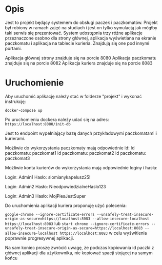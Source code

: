 # Opis
Jest to projekt będący systemem do obsługi paczek i paczkomatów. 
Projekt był robiony w ramach zajęć na studiach i jest on tylko symulacją jak mógłby taki serwis się prezentować.
System udostępnia trzy różne aplikacje przeznaczone osobno dla strony głównej, aplikacja wyświetlana na ekranie paczkomatu i aplikacja na tablecie kurieria.
Znajdują się one pod innymi portami.

Aplikacja głównej strony znajduje się na porcie 8080
Aplikacja paczkomatu znajduje się na porcie 8082
Aplikacja kuriera znajduje się na porcie 8083

# Uruchomienie
Aby uruchomić aplikację należy stać w folderze "projekt" i wykonać instrukcję:

`docker-compose up`

Po uruchomieniu dockera należy udać się na adres:
`https://localhost:8080/init-db`

Jest to endpoint wypełniający bazę danych przykładowymi paczkomatami i kurierami. 

Możliwie do wykorzystania paczkomaty mają odpowiednie Id:
Id paczkomatu:  paczkomat1
Id paczkomatu:  paczkomat2
Id paczkomatu:  paczkomat3


Możliwie konta kurierów do wykorzystania mają odpowiednie loginy i hasła:

Login: Admin1
Hasło: slomianykapelusz25!

Login: Admin2
Hasło: NieodpowiedzialneHaslo123

Login: Admin3
Hasło: MojPiesJestSuper


Do uruchomienia aplikacji kuriera proponuję użyć polecenia:

`google-chrome --ignore-certificate-errors --unsafely-treat-insecure-origin-as-secure=https://localhost:8083 --allow-insecure-localhost https://localhost:8083`
lub 
`start chrome --ignore-certificate-errors --unsafely-treat-insecure-origin-as-secure=https://localhost:8083 --allow-insecure-localhost https://localhost:8083`
w celu wyświtlenia poprawnie progresywnej aplikacji.

Na sam koniec proszę zwrócić uwagę, że podczas kopiowania id paczki z głównej 
aplikacji dla użytkownika, nie kopiować spacji stojącej na samym końcu 
